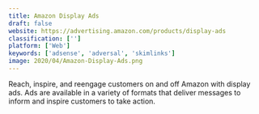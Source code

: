 ```yaml
---
title: Amazon Display Ads
draft: false 
website: https://advertising.amazon.com/products/display-ads
classification: ['']
platform: ['Web']
keywords: ['adsense', 'adversal', 'skimlinks']
image: 2020/04/Amazon-Display-Ads.png
---
```

Reach, inspire, and reengage customers on and off Amazon with display ads. Ads are available in a variety of formats that deliver messages to inform and inspire customers to take action.